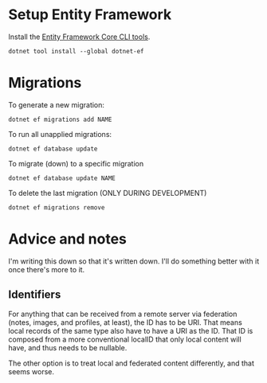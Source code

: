 ﻿# Setup Entity Framework

Install the [Entity Framework Core CLI tools](https://learn.microsoft.com/en-us/ef/core/cli/dotnet).

```shell
dotnet tool install --global dotnet-ef
```

# Migrations

To generate a new migration:
```shell
dotnet ef migrations add NAME
```

To run all unapplied migrations:
```shell
dotnet ef database update
```

To migrate (down) to a specific migration
```shell
dotnet ef database update NAME
```

To delete the last migration (ONLY DURING DEVELOPMENT)
```shell
dotnet ef migrations remove
```

# Advice and notes

I'm writing this down so that it's written down. I'll do something better with it once there's more to it.

## Identifiers
For anything that can be received from a remote server via federation (notes, images, and profiles, at least), the ID has to be URI. That means local records of the same type also have to have a URI as the ID. That ID is composed from a more conventional localID that only local content will have, and thus needs to be nullable.

The other option is to treat local and federated content differently, and that seems worse.
